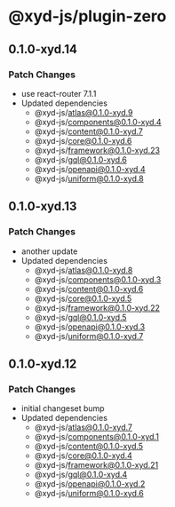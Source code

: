 # @xyd-js/plugin-zero

## 0.1.0-xyd.14

### Patch Changes

- use react-router 7.1.1
- Updated dependencies
  - @xyd-js/atlas@0.1.0-xyd.9
  - @xyd-js/components@0.1.0-xyd.4
  - @xyd-js/content@0.1.0-xyd.7
  - @xyd-js/core@0.1.0-xyd.6
  - @xyd-js/framework@0.1.0-xyd.23
  - @xyd-js/gql@0.1.0-xyd.6
  - @xyd-js/openapi@0.1.0-xyd.4
  - @xyd-js/uniform@0.1.0-xyd.8

## 0.1.0-xyd.13

### Patch Changes

- another update
- Updated dependencies
  - @xyd-js/atlas@0.1.0-xyd.8
  - @xyd-js/components@0.1.0-xyd.3
  - @xyd-js/content@0.1.0-xyd.6
  - @xyd-js/core@0.1.0-xyd.5
  - @xyd-js/framework@0.1.0-xyd.22
  - @xyd-js/gql@0.1.0-xyd.5
  - @xyd-js/openapi@0.1.0-xyd.3
  - @xyd-js/uniform@0.1.0-xyd.7

## 0.1.0-xyd.12

### Patch Changes

- initial changeset bump
- Updated dependencies
  - @xyd-js/atlas@0.1.0-xyd.7
  - @xyd-js/components@0.1.0-xyd.1
  - @xyd-js/content@0.1.0-xyd.5
  - @xyd-js/core@0.1.0-xyd.4
  - @xyd-js/framework@0.1.0-xyd.21
  - @xyd-js/gql@0.1.0-xyd.4
  - @xyd-js/openapi@0.1.0-xyd.2
  - @xyd-js/uniform@0.1.0-xyd.6
